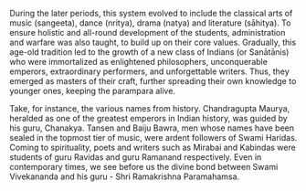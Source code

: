 During the later periods, this system evolved to include the classical arts of music (sangeeta), dance (nritya), drama (natya) and literature (sāhitya). To ensure holistic and all-round development of the students, administration and warfare was also taught, to build up on their core values. Gradually, this age-old tradition led to the growth of a new class of Indians (or Sanātānis) who were immortalized as enlightened philosophers, unconquerable emperors, extraordinary performers, and unforgettable writers. Thus, they emerged as masters of their craft, further spreading their own knowledge to younger ones, keeping the parampara alive.

Take, for instance, the various names from history. Chandragupta Maurya, heralded as one of the greatest emperors in Indian history, was guided by his guru, Chanakya. Tansen and Baiju Bawra, men whose names have been sealed in the topmost tier of music, were ardent followers of Swami Haridas. Coming to spirituality, poets and writers such as Mirabai and Kabindas were students of guru Ravidas and guru Ramanand respectively. Even in contemporary times, we see before us the divine bond between Swami Vivekananda and his guru - Shri Ramakrishna Paramahamsa.  